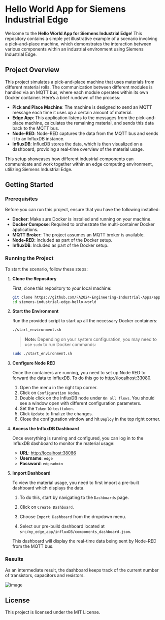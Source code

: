 
# Hello World App for Siemens Industrial Edge

Welcome to the **Hello World App for Siemens Industrial Edge**! This repository contains a simple yet illustrative example of a scenario involving a pick-and-place machine, which demonstrates the interaction between various components within an industrial environment using Siemens Industrial Edge. 

## Project Overview

This project simulates a pick-and-place machine that uses materials from different material rolls. The communication between different modules is handled via an MQTT bus, where each module operates within its own Docker container. Here’s a brief rundown of the process:

- **Pick and Place Machine**: The machine is designed to send an MQTT message each time it uses up a certain amount of material.
- **Edge App**: This application listens to the messages from the pick-and-place machine, calculates the remaining material, and sends this data back to the MQTT bus.
- **Node-RED**: Node-RED captures the data from the MQTT bus and sends it to an InfluxDB instance.
- **InfluxDB**: InfluxDB stores the data, which is then visualized on a dashboard, providing a real-time overview of the material usage.

This setup showcases how different industrial components can communicate and work together within an edge computing environment, utilizing Siemens Industrial Edge.

## Getting Started

### Prerequisites

Before you can run this project, ensure that you have the following installed:

- **Docker**: Make sure Docker is installed and running on your machine.
- **Docker Compose**: Required to orchestrate the multi-container Docker applications.
- **MQTT Broker**: The project assumes an MQTT broker is available.
- **Node-RED**: Included as part of the Docker setup.
- **InfluxDB**: Included as part of the Docker setup.

### Running the Project

To start the scenario, follow these steps:

1. **Clone the Repository**

   First, clone this repository to your local machine:

   ```bash
   git clone https://github.com/FA2024-Engineering-Industrial-Apps/app-hello-world.git
   cd siemens-industrial-edge-hello-world
   ```

2. **Start the Environment**

   Run the provided script to start up all the necessary Docker containers:

   ```bash
   ./start_environment.sh
   ```

   > **Note:** Depending on your system configuration, you may need to use `sudo` to run Docker commands:

   ```bash
   sudo ./start_environment.sh
   ```

3. **Configure Node RED**

   Once the containers are running, you need to set up Node RED to forward the data to InfluxDB.
   To do this go to [http://localhost:33080](http://localhost:33080).

   1. Open the menu in the right top corner.
   2. Click on `Configuration Nodes`.
   3. Double click on the InfluxDB node under `On all flows`. You should see a window open with different configuration parameters.
   4. Set the `Token` to `testtoken`.
   5. Click `Update` to finalize the changes.
   6. Close the configuration window and hit `Deploy` in the top right corner.

4. **Access the InfluxDB Dashboard**

   Once everything is running and configured, you can log in to the InfluxDB dashboard to monitor the material usage:

   - **URL**: [http://localhost:38086](http://localhost:38086)
   - **Username**: `edge`
   - **Password**: `edgeadmin`

5. **Import Dashboard**

   To view the material usage, you need to first import a pre-built dashboard which displays the data.
   
   1. To do this, start by navigating to the `Dashboards` page.
   2. Click on `Create Dashboard`.
   3. Choose `Import Dashboard` from the dropdown menu.
  

   4. Select our pre-build dashboard located at `src/my_edge_app/influxDB/components_dashboard.json`.

   This dashboard will display the real-time data being sent by Node-RED from the MQTT bus.
   
### Results

As an intermediate result, the dashboard keeps track of the current number of transistors, capacitors and resistors.

![image](https://github.com/user-attachments/assets/aab273ca-8e9b-4f7c-a44b-9d4d974fc3c1)

## License

This project is licensed under the MIT License.
